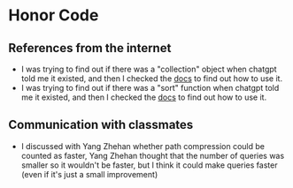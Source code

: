 # Honor Code

## References from the internet

- I was trying to find out if there was a "collection" object when chatgpt told me it existed, and then I checked the [docs](https://docs.python.org/3.11/library/stdtypes.html#set-types-set-frozenset) to find out how to use it.
- I was trying to find out if there was a "sort" function when chatgpt told me it existed, and then I checked the [docs](https://docs.python.org/3.11/howto/sorting.html#sorting-how-to) to find out how to use it.

## Communication with classmates

- I discussed with Yang Zhehan whether path compression could be counted as faster, Yang Zhehan thought that the number of queries was smaller so it wouldn't be faster, but I think it could make queries faster (even if it's just a small improvement)
